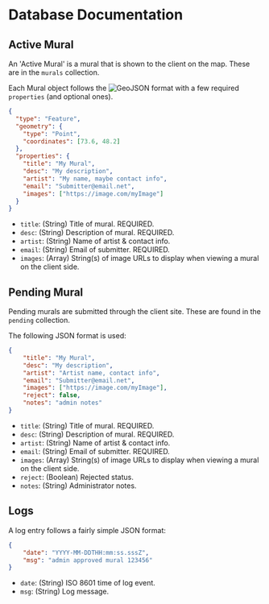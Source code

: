# Database Documentation

## Active Mural

An 'Active Mural' is a mural that is shown to the client on the map.  These are in the `murals` collection.

Each Mural object follows the ![GeoJSON format](https://geojson.org/) with a few required `properties` (and optional ones).

```json
{
  "type": "Feature",
  "geometry": {
    "type": "Point",
    "coordinates": [73.6, 48.2]
  },
  "properties": {
    "title": "My Mural",
    "desc": "My description",
    "artist": "My name, maybe contact info",
    "email": "Submitter@email.net",
    "images": ["https://image.com/myImage"]
  }
}
```

* `title`: (String) Title of mural. REQUIRED.
* `desc`: (String) Description of mural. REQUIRED.
* `artist`: (String) Name of artist & contact info.
* `email`: (String) Email of submitter. REQUIRED.
* `images`: (Array) String(s) of image URLs to display when viewing a mural on the client side.

## Pending Mural

Pending murals are submitted through the client site. These are found in the `pending` collection.

The following JSON format is used:

```json
{
	"title": "My Mural",
	"desc": "My description",
	"artist": "Artist name, contact info",
	"email": "Submitter@email.net",
	"images": ["https://image.com/myImage"],
	"reject": false,
	"notes": "admin notes"
}
```

* `title`: (String) Title of mural. REQUIRED.
* `desc`: (String) Description of mural. REQUIRED.
* `artist`: (String) Name of artist & contact info.
* `email`: (String) Email of submitter. REQUIRED.
* `images`: (Array) String(s) of image URLs to display when viewing a mural on the client side.
* `reject`: (Boolean) Rejected status.
* `notes`: (String) Administrator notes.

## Logs

A log entry follows a fairly simple JSON format:
```json
{
	"date": "YYYY-MM-DDTHH:mm:ss.sssZ",
	"msg": "admin approved mural 123456"
}
```

* `date`: (String) ISO 8601 time of log event.
* `msg`: (String) Log message.
